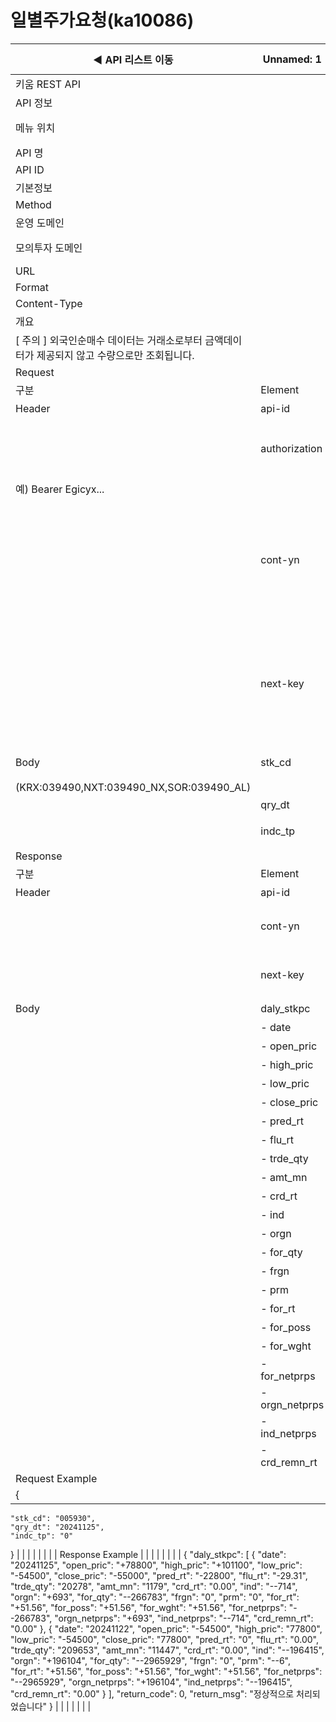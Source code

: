# 일별주가요청(ka10086)

| ◀ API 리스트 이동 | Unnamed: 1 | Unnamed: 2 | Unnamed: 3 | Unnamed: 4 | Unnamed: 5 | Unnamed: 6 |
| --- | --- | --- | --- | --- | --- | --- |
| 키움 REST API |  |  |  |  |  |  |
| API 정보 |  |  |  |  |  |  |
| 메뉴 위치 |  | 국내주식 > 시세 > 일별주가요청(ka10086) |  |  |  |  |
| API 명 |  | 일별주가요청 |  |  |  |  |
| API ID |  | ka10086 |  |  |  |  |
| 기본정보 |  |  |  |  |  |  |
| Method |  | POST |  |  |  |  |
| 운영 도메인 |  | https://api.kiwoom.com |  |  |  |  |
| 모의투자 도메인 |  | https://mockapi.kiwoom.com(KRX만 지원가능) |  |  |  |  |
| URL |  | /api/dostk/mrkcond |  |  |  |  |
| Format |  | JSON |  |  |  |  |
| Content-Type |  | application/json;charset=UTF-8 |  |  |  |  |
| 개요 |  |  |  |  |  |  |
| [ 주의 ]  외국인순매수 데이터는 거래소로부터 금액데이터가 제공되지 않고 수량으로만 조회됩니다. |  |  |  |  |  |  |
| Request |  |  |  |  |  |  |
| 구분 | Element | 한글명 | Type | Required | Length | Description |
| Header | api-id | TR명 | String | Y | 10 |  |
|  | authorization | 접근토큰 | String | Y | 1000 | 토큰 지정시 토큰타입("Bearer") 붙혀서 호출 
 예) Bearer Egicyx... |
|  | cont-yn | 연속조회여부 | String | N | 1 | 응답 Header의 연속조회여부값이 Y일 경우 다음데이터 요청시 응답 Header의 cont-yn값 세팅 |
|  | next-key | 연속조회키 | String | N | 50 | 응답 Header의 연속조회여부값이 Y일 경우 다음데이터 요청시 응답 Header의 next-key값 세팅 |
| Body | stk_cd | 종목코드 | String | Y | 20 | 거래소별 종목코드
(KRX:039490,NXT:039490_NX,SOR:039490_AL) |
|  | qry_dt | 조회일자 | String | Y | 8 | YYYYMMDD |
|  | indc_tp | 표시구분 | String | Y | 1 | 0:수량, 1:금액(백만원) |
| Response |  |  |  |  |  |  |
| 구분 | Element | 한글명 | Type | Required | Length | Description |
| Header | api-id | TR명 | String | Y | 10 |  |
|  | cont-yn | 연속조회여부 | String | N | 1 | 다음 데이터가 있을시 Y값 전달 |
|  | next-key | 연속조회키 | String | N | 50 | 다음 데이터가 있을시 다음 키값 전달 |
| Body | daly_stkpc | 일별주가 | LIST | N |  |  |
|  | - date | 날짜 | String | N | 20 |  |
|  | - open_pric | 시가 | String | N | 20 |  |
|  | - high_pric | 고가 | String | N | 20 |  |
|  | - low_pric | 저가 | String | N | 20 |  |
|  | - close_pric | 종가 | String | N | 20 |  |
|  | - pred_rt | 전일비 | String | N | 20 |  |
|  | - flu_rt | 등락률 | String | N | 20 |  |
|  | - trde_qty | 거래량 | String | N | 20 |  |
|  | - amt_mn | 금액(백만) | String | N | 20 |  |
|  | - crd_rt | 신용비 | String | N | 20 |  |
|  | - ind | 개인 | String | N | 20 |  |
|  | - orgn | 기관 | String | N | 20 |  |
|  | - for_qty | 외인수량 | String | N | 20 |  |
|  | - frgn | 외국계 | String | N | 20 |  |
|  | - prm | 프로그램 | String | N | 20 |  |
|  | - for_rt | 외인비 | String | N | 20 |  |
|  | - for_poss | 외인보유 | String | N | 20 |  |
|  | - for_wght | 외인비중 | String | N | 20 |  |
|  | - for_netprps | 외인순매수 | String | N | 20 |  |
|  | - orgn_netprps | 기관순매수 | String | N | 20 |  |
|  | - ind_netprps | 개인순매수 | String | N | 20 |  |
|  | - crd_remn_rt | 신용잔고율 | String | N | 20 |  |
| Request Example |  |  |  |  |  |  |
| {
    "stk_cd": "005930",
    "qry_dt": "20241125",
    "indc_tp": "0"
} |  |  |  |  |  |  |
| Response Example |  |  |  |  |  |  |
| {
    "daly_stkpc": [
        {
            "date": "20241125",
            "open_pric": "+78800",
            "high_pric": "+101100",
            "low_pric": "-54500",
            "close_pric": "-55000",
            "pred_rt": "-22800",
            "flu_rt": "-29.31",
            "trde_qty": "20278",
            "amt_mn": "1179",
            "crd_rt": "0.00",
            "ind": "--714",
            "orgn": "+693",
            "for_qty": "--266783",
            "frgn": "0",
            "prm": "0",
            "for_rt": "+51.56",
            "for_poss": "+51.56",
            "for_wght": "+51.56",
            "for_netprps": "--266783",
            "orgn_netprps": "+693",
            "ind_netprps": "--714",
            "crd_remn_rt": "0.00"
        },
        {
            "date": "20241122",
            "open_pric": "-54500",
            "high_pric": "77800",
            "low_pric": "-54500",
            "close_pric": "77800",
            "pred_rt": "0",
            "flu_rt": "0.00",
            "trde_qty": "209653",
            "amt_mn": "11447",
            "crd_rt": "0.00",
            "ind": "--196415",
            "orgn": "+196104",
            "for_qty": "--2965929",
            "frgn": "0",
            "prm": "--6",
            "for_rt": "+51.56",
            "for_poss": "+51.56",
            "for_wght": "+51.56",
            "for_netprps": "--2965929",
            "orgn_netprps": "+196104",
            "ind_netprps": "--196415",
            "crd_remn_rt": "0.00"
        }
    ],
    "return_code": 0,
    "return_msg": "정상적으로 처리되었습니다"
} |  |  |  |  |  |  |
